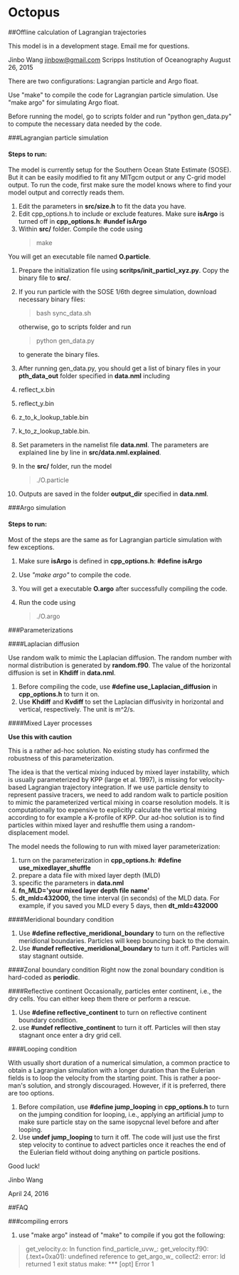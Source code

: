 # Octopus
##Offline calculation of Lagrangian trajectories

This model is in a development stage. Email me for questions.

Jinbo Wang <jinbow@gmail.com>
Scripps Institution of Oceanography
August 26, 2015


There are two configurations: Lagrangian particle and Argo float. 

Use "make" to compile the code for Lagrangian particle simulation. Use "make argo" for simulating Argo float. 

Before running the model, go to scripts folder and run "python gen_data.py" to compute the necessary data needed by the code.


###Lagrangian particle simulation

#### Steps to run:

The model is currently setup for the Southern Ocean State Estimate (SOSE). But it can be easily modified to fit any MITgcm output or any C-grid model output. To run the code, first make sure the model knows where to find your model output and correctly reads them. 

 1. Edit the parameters in **src/size.h** to fit the data you have.
 1. Edit cpp_options.h to include or exclude features. Make sure **isArgo** is turned off in **cpp_options.h**: **#undef isArgo**
 1. Within **src/** folder. Compile the code using
     >make

   You will get an executable file named **O.particle**.

 1. Prepare the initialization file using **scritps/init_particl_xyz.py**. Copy the binary file to **src/**.
 1. If you run particle with the SOSE 1/6th degree simulation, download necessary binary files:
    >bash sync_data.sh

    otherwise, go to scripts folder and run
    >python gen_data.py

    to generate the binary files.
    
 1. After running gen_data.py, you should get a list of binary files in your **pth_data_out** folder specified in **data.nml** including

  1. reflect_x.bin
  1. reflect_y.bin
  1. z_to_k_lookup_table.bin
  1. k_to_z_lookup_table.bin.

 1. Set parameters in the namelist file **data.nml**. The parameters are explained line by line in **src/data.nml.explained**.
 1. In the **src/** folder, run the model

    >./O.particle

 1. Outputs are saved in the folder  **output_dir** specified in **data.nml**.

###Argo simulation

#### Steps to run:
Most of the steps are the same as for Lagrangian particle simulation with few exceptions. 

1. Make sure **isArgo** is defined in **cpp_options.h**:  **#define isArgo**
1. Use *"make argo"*  to compile the code. 
1. You will get a executable **O.argo** after successfully compiling the code. 
1. Run the code using

   >./O.argo

###Parameterizations

####Laplacian diffusion

Use random walk to mimic the Laplacian diffusion. The random number with normal distribution is generated by **random.f90**. The value of the horizontal diffusion is set in **Khdiff** in **data.nml**.

1. Before compiling the code, use **#define use_Laplacian_diffusion** in **cpp_options.h** to turn it on. 
1. Use **Khdiff** and **Kvdiff** to set the Laplacian diffusivity in horizontal and vertical, respectively. The unit is m^2/s.

####Mixed Layer processes

**Use this with caution**

This is a rather ad-hoc solution. No existing study has confirmed the robustness of this parameterization. 

The idea is that the vertical mixing induced by mixed layer instability, which is usually parameterized by KPP (large et al. 1997), is missing for velocity-based Lagrangian trajectory integration. If we use particle density to represent passive tracers, we need to add random walk to particle position to mimic the parameterized vertical mixing in coarse resolution models. It is computationally too expensive to explicitly calculate the vertical mixing according to for example a K-profile of KPP. Our ad-hoc solution is to find particles within mixed layer and reshuffle them using a random-displacement model. 

The model needs the following to run with mixed layer parameterization:

1. turn on the parameterization in **cpp_options.h**: **#define use_mixedlayer_shuffle**
1. prepare a data file with mixed layer depth (MLD)
1. specific the parameters in **data.nml**
 1. **fn_MLD='your mixed layer depth file name'**
 1. **dt_mld=432000,** the time interval (in seconds) of the MLD data. For example, if you saved you MLD every 5 days, then **dt_mld=432000**

####Meridional boundary condition

1. Use **#define reflective_meridional_boundary** to turn on the reflective meridional boundaries. Particles will keep bouncing back to the domain.
1. Use **#undef reflective_meridional_boundary** to turn it off. Particles will stay stagnant outside.

####Zonal boundary condition
Right now the zonal boundary condition is hard-coded as **periodic**.

####Reflective continent
Occasionally, particles enter continent, i.e., the dry cells. You can either keep them there or perform a rescue. 

1. Use **#define reflective_continent** to turn on reflective continent boundary condition. 
1. use **#undef reflective_continent** to turn it off. Particles will then stay stagnant once enter a dry grid cell. 

####Looping condition

With usually short duration of a numerical simulation, a common practice to obtain a Lagrangian simulation with a longer duration than the Eulerian fields is to loop the velocity from the starting point. This is rather a poor-man's solution, and strongly discouraged. However, if it is preferred, there are too options.

1. Before compilation, use  **#define jump_looping** in **cpp_options.h** to turn on the jumping condition for looping, i.e., applying an artificial jump to make sure particle stay on the same isopycnal level before and after looping.
1. Use **undef jump_looping** to turn it off. The code will just use the first step velocity to continue to advect particles once it reaches the end of the Eulerian field without doing anything on particle positions.




Good luck!


Jinbo Wang

April 24, 2016

##FAQ

###compiling errors
1. use "make argo" instead of "make" to compile if you got the following:

 >get_velocity.o: In function find_particle_uvw_:
 >get_velocity.f90:(.text+0xa01): undefined reference to get_argo_w_
 >collect2: error: ld returned 1 exit status
 >make: *** [opt] Error 1

